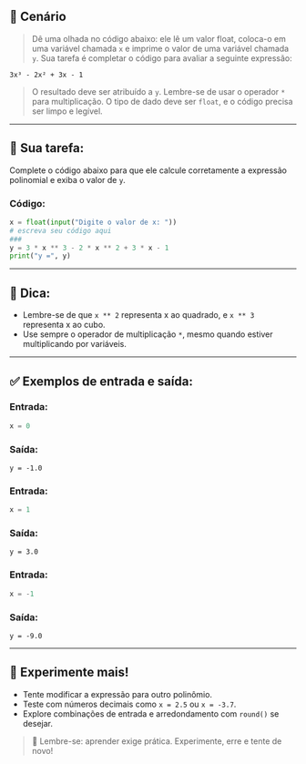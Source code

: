 ## 📐 Cenário

> Dê uma olhada no código abaixo: ele lê um valor float, coloca-o em uma variável chamada `x` e imprime o valor de uma variável chamada `y`.
> Sua tarefa é completar o código para avaliar a seguinte expressão:

```
3x³ - 2x² + 3x - 1
```

> O resultado deve ser atribuído a `y`. Lembre-se de usar o operador `*` para multiplicação.
> O tipo de dado deve ser `float`, e o código precisa ser limpo e legível.

---

## 🧠 Sua tarefa:

Complete o código abaixo para que ele calcule corretamente a expressão polinomial e exiba o valor de `y`.

### Código:

```python
x = float(input("Digite o valor de x: "))
# escreva seu código aqui
###
y = 3 * x ** 3 - 2 * x ** 2 + 3 * x - 1
print("y =", y)
```

---

## 📌 Dica:

* Lembre-se de que `x ** 2` representa x ao quadrado, e `x ** 3` representa x ao cubo.
* Use sempre o operador de multiplicação `*`, mesmo quando estiver multiplicando por variáveis.

---

## ✅ Exemplos de entrada e saída:

### Entrada:

```python
x = 0
```

### Saída:

```
y = -1.0
```

### Entrada:

```python
x = 1
```

### Saída:

```
y = 3.0
```

### Entrada:

```python
x = -1
```

### Saída:

```
y = -9.0
```

---

## 🧪 Experimente mais!

* Tente modificar a expressão para outro polinômio.
* Teste com números decimais como `x = 2.5` ou `x = -3.7`.
* Explore combinações de entrada e arredondamento com `round()` se desejar.

> 🎯 Lembre-se: aprender exige prática. Experimente, erre e tente de novo!

